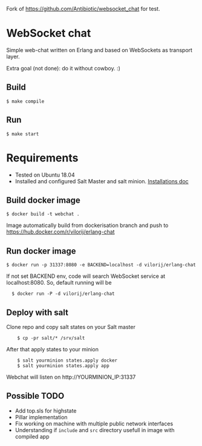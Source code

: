 Fork of https://github.com/Antibiotic/websocket_chat for test.

WebSocket chat
=====
Simple web-chat written on Erlang
and based on WebSockets as transport layer.

Extra goal (not done): do it without cowboy. :)

Build
-----

    $ make compile

Run
---

    $ make start

Requirements
====
- Tested on Ubuntu 18.04
- Installed and configured Salt Master and salt minion. [Installations doc](https://repo.saltstack.com/#ubuntu)

Build docker image
---
    $ docker build -t webchat .
    
Image automatically build from dockerisation branch and push to https://hub.docker.com/r/vilorij/erlang-chat
    
Run docker image
---
    $ docker run -p 31337:8080 -e BACKEND=localhost -d vilorij/erlang-chat
    
If not set BACKEND env, code will search WebSocket service at localhost:8080. So, default running will be
 ```
   $ docker run -P -d vilorij/erlang-chat
```    
    
Deploy with salt
---
Clone repo and copy salt states on your Salt master
```
    $ cp -pr salt/* /srv/salt 
```
After that apply states to your minion
```
    $ salt yourminion states.apply docker
    $ salt yourminion states.apply app
```    
Webchat will listen on http://YOURMINION_IP:31337
    
Possible TODO
---
- Add top.sls for highstate
- Pillar implementation
- Fix working on machine with multiple public network interfaces
- Understanding if `include` and `src` directory usefull in image with compiled app
